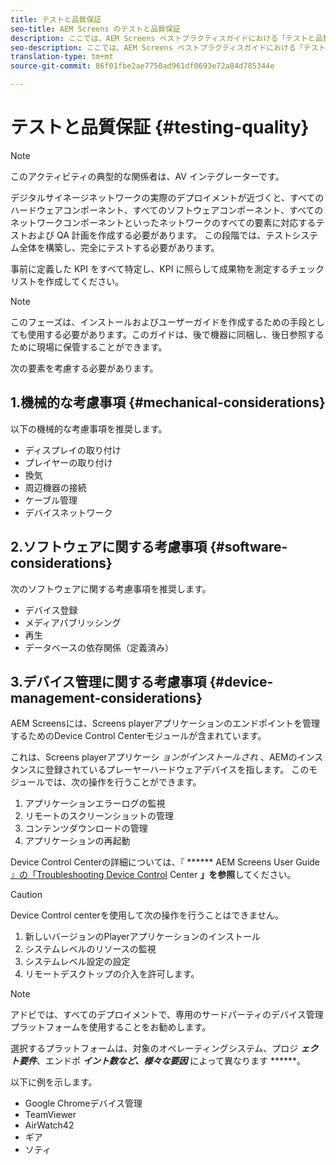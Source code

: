 ```yaml
---
title: テストと品質保証
seo-title: AEM Screens のテストと品質保証
description: ここでは、AEM Screens ベストプラクティスガイドにおける「テストと品質保証」について説明します
seo-description: ここでは、AEM Screens ベストプラクティスガイドにおける「テストと品質保証」について説明します
translation-type: tm+mt
source-git-commit: 86f01fbe2ae7750ad961df0693e72a84d785344e

---
```



# テストと品質保証 {#testing-quality}

>[!NOTE]
>
>このアクティビティの典型的な関係者は、AV インテグレーターです。

デジタルサイネージネットワークの実際のデプロイメントが近づくと、すべてのハードウェアコンポーネント、すべてのソフトウェアコンポーネント、すべてのネットワークコンポーネントといったネットワークのすべての要素に対応するテストおよび QA 計画を作成する必要があります。
この段階では、テストシステム全体を構築し、完全にテストする必要があります。

事前に定義した KPI をすべて特定し、KPI に照らして成果物を測定するチェックリストを作成してください。

>[!NOTE]
> このフェーズは、インストールおよびユーザーガイドを作成するための手段としても使用する必要があります。このガイドは、後で機器に同梱し、後日参照するために現場に保管することができます。

次の要素を考慮する必要があります。

## 1.機械的な考慮事項 {#mechanical-considerations}

以下の機械的な考慮事項を推奨します。

* ディスプレイの取り付け
* プレイヤーの取り付け
* 換気
* 周辺機器の接続
* ケーブル管理
* デバイスネットワーク

## 2.ソフトウェアに関する考慮事項 {#software-considerations}

次のソフトウェアに関する考慮事項を推奨します。

* デバイス登録
* メディアパブリッシング
* 再生
* データベースの依存関係（定義済み）


## 3.デバイス管理に関する考慮事項 {#device-management-considerations}


AEM Screensには、Screens playerアプリケーションのエンドポイントを管理するためのDevice Control Centerモジュールが含まれています。

これは、Screens playerアプリケーシ *ョンがインストールされ* 、AEMのインスタンスに登録されているプレーヤーハードウェアデバイスを指します。
このモジュールでは、次の操作を行うことができます。

1. アプリケーションエラーログの監視
1. リモートのスクリーンショットの管理
1. コンテンツダウンロードの管理
1. アプリケーションの再起動

Device Control Centerの詳細については、『 ****** AEM Screens User Guide [』の「Troubleshooting Device Control](https://helpx.adobe.com/experience-manager/6-5/screens/using/monitoring-screens.html) Center **」を参照**&#x200B;してください。

>[!CAUTION]
> Device Control centerを使用して次の操作を行うことはできません。
>
> 1. 新しいバージョンのPlayerアプリケーションのインストール
> 1. システムレベルのリソースの監視
> 1. システムレベル設定の設定
> 1. リモートデスクトップの介入を許可します。



>[!NOTE]
> アドビでは、すべてのデプロイメントで、専用のサードパーティのデバイス管理プラットフォームを使用することをお勧めします。

選択するプラットフォームは、対象のオペレーティングシステム、プロジ ***ェクト要件***、エンドポ ***イント数など、様々な要因*** によって異なります ******。

以下に例を示します。

* Google Chromeデバイス管理
* TeamViewer
* AirWatch42
* ギア
* ソティ